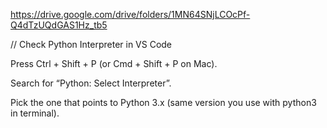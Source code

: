 
https://drive.google.com/drive/folders/1MN64SNjLCOcPf-Q4dTzUQdGAS1Hz_tb5


// Check Python Interpreter in VS Code

Press Ctrl + Shift + P (or Cmd + Shift + P on Mac).

Search for “Python: Select Interpreter”.

Pick the one that points to Python 3.x (same version you use with python3 in terminal).
